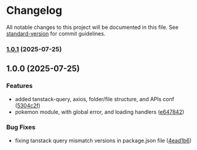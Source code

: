 # Changelog

All notable changes to this project will be documented in this file. See [standard-version](https://github.com/conventional-changelog/standard-version) for commit guidelines.

### [1.0.1](https://github.com/mohamedashrafothman/daftra-frontend-assessment/compare/v1.0.0...v1.0.1) (2025-07-25)

## 1.0.0 (2025-07-25)


### Features

* added tanstack-query, axios, folder/file structure, and APIs conf ([5304c2f](https://github.com/mohamedashrafothman/daftra-frontend-assessment/commit/5304c2f2087c37d2ade2f73a3e1cb49a41915823))
* pokemon module, with global error, and loading handlers ([e647842](https://github.com/mohamedashrafothman/daftra-frontend-assessment/commit/e647842b7cf459e5fc92c12d591ec10594a0b213))


### Bug Fixes

* fixing tanstack query mismatch versions in package.json file ([4ead1b6](https://github.com/mohamedashrafothman/daftra-frontend-assessment/commit/4ead1b6f8c2d88e277d0c578c61b7d6b6a1fd8c5))
